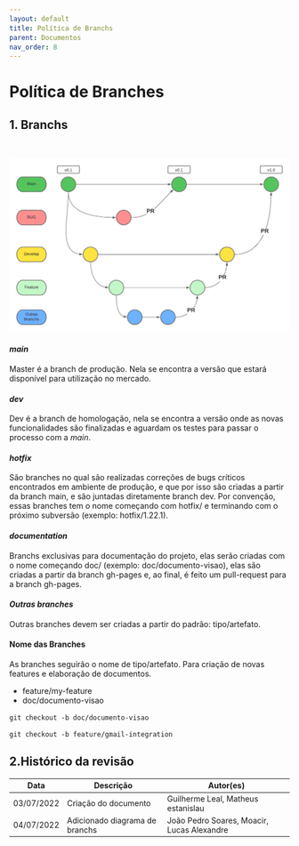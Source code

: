 ```yaml
---
layout: default
title: Política de Branchs
parent: Documentos
nav_order: 8
---
```


# Política de Branches
## 1. Branchs

<br>

![Diagrama de branchs](../assets/diagrama-de-branchs.png)
#### *main*
Master é a branch de produção. Nela se encontra a versão que estará disponível para utilização no mercado.

#### *dev*
Dev é a branch de homologação, nela se encontra a versão onde as novas funcionalidades são finalizadas e aguardam os testes para passar o processo com a _main_.

#### *hotfix*
São branches no qual são realizadas correções de bugs críticos encontrados em ambiente de produção, e que por isso são criadas a partir da branch main, e são juntadas diretamente branch dev. Por convenção, essas branches tem o nome começando com hotfix/ e terminando com o próximo subversão (exemplo: hotfix/1.22.1).

#### *documentation*
Branchs exclusivas para documentação do projeto, elas serão criadas com o nome começando doc/ (exemplo: doc/documento-visao), elas são criadas a partir da branch gh-pages e, ao final, é feito um pull-request para a branch gh-pages.

#### *Outras branches*

Outras branches devem ser criadas a partir do padrão: tipo/artefato.


#### Nome das Branches
As branches seguirão o nome de tipo/artefato. Para criação de novas features e elaboração de documentos.
* feature/my-feature
* doc/documento-visao

```
git checkout -b doc/documento-visao
```
```
git checkout -b feature/gmail-integration
```
## 2.Histórico da revisão

|**Data**|**Descrição**|**Autor(es)**|
|--------|-------------|-------------|
|03/07/2022|Criação do documento| Guilherme Leal, Matheus estanislau |
|04/07/2022|Adicionado diagrama de branchs| João Pedro Soares, Moacir, Lucas Alexandre |
